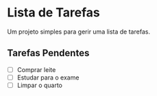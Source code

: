 # Lista de Tarefas
Um projeto simples para gerir uma lista de tarefas.

## Tarefas Pendentes

- [ ] Comprar leite
- [ ] Estudar para o exame
- [ ] Limpar o quarto
